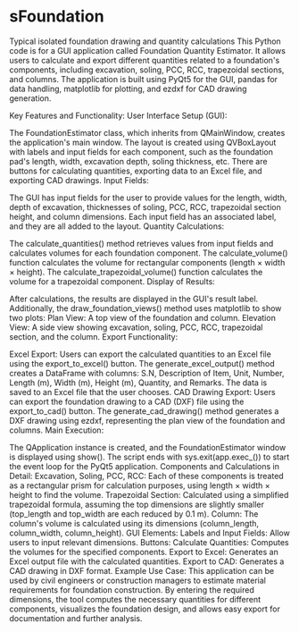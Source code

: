 # sFoundation
Typical isolated  foundation drawing and quantity calculations
This Python code is for a GUI application called Foundation Quantity Estimator. It allows users to calculate and export different quantities related to a foundation's components, including excavation, soling, PCC, RCC, trapezoidal sections, and columns. The application is built using PyQt5 for the GUI, pandas for data handling, matplotlib for plotting, and ezdxf for CAD drawing generation.

Key Features and Functionality:
User Interface Setup (GUI):

The FoundationEstimator class, which inherits from QMainWindow, creates the application's main window.
The layout is created using QVBoxLayout with labels and input fields for each component, such as the foundation pad's length, width, excavation depth, soling thickness, etc.
There are buttons for calculating quantities, exporting data to an Excel file, and exporting CAD drawings.
Input Fields:

The GUI has input fields for the user to provide values for the length, width, depth of excavation, thicknesses of soling, PCC, RCC, trapezoidal section height, and column dimensions.
Each input field has an associated label, and they are all added to the layout.
Quantity Calculations:

The calculate_quantities() method retrieves values from input fields and calculates volumes for each foundation component.
The calculate_volume() function calculates the volume for rectangular components (length × width × height).
The calculate_trapezoidal_volume() function calculates the volume for a trapezoidal component.
Display of Results:

After calculations, the results are displayed in the GUI's result label.
Additionally, the draw_foundation_views() method uses matplotlib to show two plots:
Plan View: A top view of the foundation and column.
Elevation View: A side view showing excavation, soling, PCC, RCC, trapezoidal section, and the column.
Export Functionality:

Excel Export:
Users can export the calculated quantities to an Excel file using the export_to_excel() button.
The generate_excel_output() method creates a DataFrame with columns: S.N, Description of Item, Unit, Number, Length (m), Width (m), Height (m), Quantity, and Remarks.
The data is saved to an Excel file that the user chooses.
CAD Drawing Export:
Users can export the foundation drawing to a CAD (DXF) file using the export_to_cad() button.
The generate_cad_drawing() method generates a DXF drawing using ezdxf, representing the plan view of the foundation and columns.
Main Execution:

The QApplication instance is created, and the FoundationEstimator window is displayed using show().
The script ends with sys.exit(app.exec_()) to start the event loop for the PyQt5 application.
Components and Calculations in Detail:
Excavation, Soling, PCC, RCC:
Each of these components is treated as a rectangular prism for calculation purposes, using length × width × height to find the volume.
Trapezoidal Section:
Calculated using a simplified trapezoidal formula, assuming the top dimensions are slightly smaller (top_length and top_width are each reduced by 0.1 m).
Column:
The column's volume is calculated using its dimensions (column_length, column_width, column_height).
GUI Elements:
Labels and Input Fields: Allow users to input relevant dimensions.
Buttons:
Calculate Quantities: Computes the volumes for the specified components.
Export to Excel: Generates an Excel output file with the calculated quantities.
Export to CAD: Generates a CAD drawing in DXF format.
Example Use Case:
This application can be used by civil engineers or construction managers to estimate material requirements for foundation construction. By entering the required dimensions, the tool computes the necessary quantities for different components, visualizes the foundation design, and allows easy export for documentation and further analysis.
